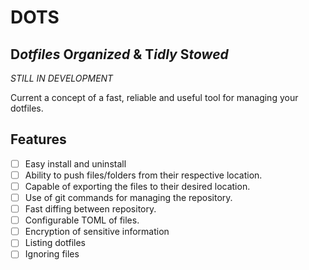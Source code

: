 # **DOTS**
## **D***otfiles* **O***rganized* & **T***idly* **S***towed*

*STILL IN DEVELOPMENT*

Current a concept of a fast, reliable and useful tool for managing your dotfiles.

## **Features**

- [ ] Easy install and uninstall
- [ ] Ability to push files/folders from their respective location.
- [ ] Capable of exporting the files to their desired location.
- [ ] Use of git commands for managing the repository.
- [ ] Fast diffing between repository.
- [ ] Configurable TOML of files.
- [ ] Encryption of sensitive information
- [ ] Listing dotfiles
- [ ] Ignoring files

